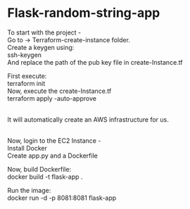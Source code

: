 # Flask-random-string-app

To start with the project - <br>
Go to -> Terraform-create-instance folder. <br>
Create a keygen using: <br>
ssh-keygen <br>
And replace the path of the pub key file in create-Instance.tf

First execute: 
<br>
  terraform init
<br>
Now, execute the create-Instance.tf <br>
  terraform apply -auto-approve
  
<br>
It will automatically create an AWS infrastructure for us.<br>
<br>

Now, login to the EC2 Instance -<br>
Install Docker<br>
Create app.py and a Dockerfile
<br>

Now, build Dockerfile:
<br>
docker build -t flask-app .
<br>

Run the image:
<br>
docker run -d -p 8081:8081 flask-app
